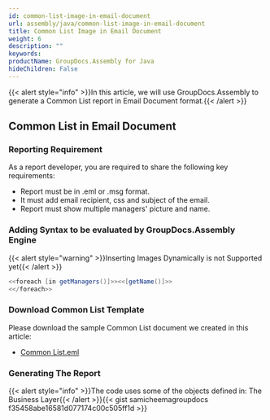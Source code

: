 ```yaml
---
id: common-list-image-in-email-document
url: assembly/java/common-list-image-in-email-document
title: Common List Image in Email Document
weight: 6
description: ""
keywords: 
productName: GroupDocs.Assembly for Java
hideChildren: False
---
```

{{< alert style="info" >}}In this article, we will use GroupDocs.Assembly to generate a Common List report in Email Document format.{{< /alert >}}

## Common List in Email Document

### Reporting Requirement

As a report developer, you are required to share the following key requirements:

*   Report must be in .eml or .msg format.
*   It must add email recipient, css and subject of the email.
*   Report must show multiple managers' picture and name.

### Adding Syntax to be evaluated by GroupDocs.Assembly Engine

{{< alert style="warning" >}}Inserting Images Dynamically is not Supported yet{{< /alert >}}

```java
<<foreach [in getManagers()]>><<[getName()]>>
<</foreach>>
```

### Download Common List Template

Please download the sample Common List document we created in this article:

*   [Common List.eml](https://raw.githubusercontent.com/groupdocs-assembly/GroupDocs.Assembly-for-Java/master/Examples/GroupDocs.Assembly.Examples.Java/Data/Storage/Email%20Templates/Bulleted%20List.eml?raw=true)

### Generating The Report

{{< alert style="info" >}}The code uses some of the objects defined in: The Business Layer{{< /alert >}}{{< gist samicheemagroupdocs f35458abe16581d077174c00c505ff1d >}}


